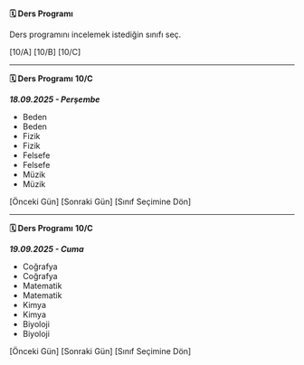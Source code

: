 **🗓️ Ders Programı**

Ders programını incelemek istediğin sınıfı seç.

[10/A] [10/B] [10/C]

---

**🗓️ Ders Programı**
**10/C**

**_18.09.2025 - Perşembe_**

- Beden
- Beden
- Fizik
- Fizik
- Felsefe
- Felsefe
- Müzik
- Müzik

[Önceki Gün] [Sonraki Gün]
[Sınıf Seçimine Dön]

---

**🗓️ Ders Programı**
**10/C**

**_19.09.2025 - Cuma_**

- Coğrafya
- Coğrafya
- Matematik
- Matematik
- Kimya
- Kimya
- Biyoloji
- Biyoloji

[Önceki Gün] [Sonraki Gün]
[Sınıf Seçimine Dön]
